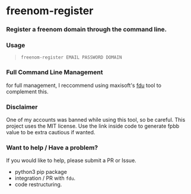 # freenom-register

### Register a freenom domain through the command line.

### Usage

> `freenom-register EMAIL PASSWORD DOMAIN`

### Full Command Line Management

for full management, I reccommend using maxisoft's [fdu](https://github.com/maxisoft/Freenom-dns-updater) tool to complement this.

### Disclaimer

One of my accounts was banned while using this tool, so be careful. This project uses the MIT license. Use the link inside code to generate fpbb value to be extra cautious if wanted.

### Want to help / Have a problem?

If you would like to help, please submit a PR or Issue.
+ python3 pip package
+ integration / PR with `fdu`.
+ code restructuring.
